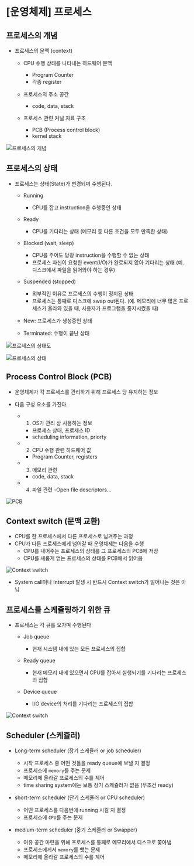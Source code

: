 # [운영체제] 프로세스

## 프로세스의 개념

- 프로세스의 문맥 (context)

    - CPU 수행 상태를 나타내는 하드웨어 문맥
        - Program Counter
        - 각종 register

    - 프로세스의 주소 공간
        - code, data, stack
    
    - 프로세스 관련 커널 자료 구조
        - PCB (Process control block)
        - kernel stack

![프로세스의 개념](../../assets/img/posts/운영체제/04-01.png)

## 프로세스의 상태

- 프로세스는 상태(State)가 변경되며 수행된다.

    - Running
        - CPU를 잡고 instruction을 수행중인 상태
    
    - Ready
        - CPU를 기다리는 상태 (메모리 등 다른 조건을 모두 만족한 상태)
    
    - Blocked (wait, sleep)
        - CPU를 주어도 당장 instruction을 수행할 수 없는 상태
        - 프로세스 자신이 요청한 event(I/O)가 완료되지 않아 기다리는 상태 (예. 디스크에서 파일을 읽어와야 하는 경우)

    - Suspended (stopped)
        - 외부적인 이유로 프로세스의 수행이 정지된 상태
        - 프로세스는 통째로 디스크에 swap out된다. (예. 메모리에 너무 많은 프로세스가 올라와 있을 때, 사용자가 프로그램을 중지시켰을 때)

    - New: 프로세스가 생성중인 상태

    - Terminated: 수행이 끝난 상태

![프로세스의 상태도](../../assets/img/posts/운영체제/04-02.png)

![프로세스의 상태](../../assets/img/posts/운영체제/04-03.png)


## Process Control Block (PCB)

- 운영체제가 각 프로세스를 관리하기 위해 프로세스 당 유지하는 정보
- 다음 구성 요소를 가진다.

    - 1. OS가 관리 상 사용하는 정보
        - 프로세스 상태, 프로세스 ID
        - scheduling information, priorty

    - 2. CPU 수행 관련 하드웨어 값
        - Program Counter, registers

    - 3. 메모리 관련
        - code, data, stack

    - 4. 파일 관련
        -Open file descriptors...

![PCB](../../assets/img/posts/운영체제/04-04.png)

## Context switch (문맥 교환)

- CPU를 한 프로세스에서 다른 프로세스로 넘겨주는 과정
- CPU가 다른 프로세스에게 넘어갈 때 운영체제는 다음을 수행
    - CPU를 내어주는 프로세스의 상태를 그 프로세스의 PCB에 저장
    - CPU를 새롭게 얻는 프로세스의 상태를 PCB에서 읽어옴

![Context switch](../../assets/img/posts/운영체제/04-05.png)


- System call이나 Interrupt 발생 시 반드시 Context switch가 일어나는 것은 아님

## 프로세스를 스케쥴링하기 위한 큐

- 프로세스는 각 큐를 오가며 수행된다

    - Job queue
        - 현재 시스템 내에 있는 모든 프로세스의 집합

    - Ready queue
        - 현재 메모리 내에 있으면서 CPU를 잡아서 실행되기를 기다리는 프로세스의 집합

    - Device queue
        - I/O device의 처리를 기다리는 프로세스의 집합


![Context switch](../../assets/img/posts/운영체제/04-06.png)

## Scheduler (스케쥴러)

- Long-term scheduler (장기 스케쥴러 or job scheduler)
    - 시작 프로세스 중 어떤 것들을 ready queue에 보낼 지 결정
    - 프로세스에 `memory`를 주는 문제
    - 메모리에 올라갈 프로세스의 수를 제어
    - time sharing system에는 보통 장기 스케쥴러가 없음 (무조건 ready)

- short-term scheduler (단기 스케쥴러 or CPU scheduler)
    - 어떤 프로세스를 다음번에 running 시킬 지 결정
    - 프로세스에 `CPU`를 주는 문제

- medium-term scheduler (중기 스케쥴러 or Swapper)
    - 여유 공간 마련을 위해 프로세스를 통째로 메모리에서 디스크로 쫓아냄
    - 프로세스에게서 `memory`를 뺏는 문제
    - 메모리에 올라갈 프로세스의 수를 제어

